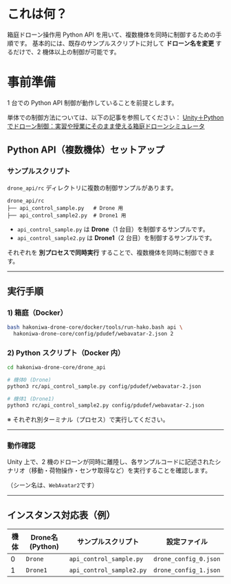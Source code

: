 # これは何？

箱庭ドローン操作用 Python API を用いて、複数機体を同時に制御するための手順です。
基本的には、既存のサンプルスクリプトに対して **ドローン名を変更** するだけで、2 機体以上の制御が可能です。

# 事前準備

1 台での Python API 制御が動作していることを前提とします。

単体での制御方法については、以下の記事を参照してください：
[Unity＋Pythonでドローン制御：実習や授業にそのまま使える箱庭ドローンシミュレータ](https://qiita.com/kanetugu2018/items/d9763ceb4e527b50c7e2)

## Python API（複数機体）セットアップ

### サンプルスクリプト

`drone_api/rc` ディレクトリに複数の制御サンプルがあります。

```tree
drone_api/rc
├── api_control_sample.py   # Drone 用
├── api_control_sample2.py  # Drone1 用
```

* `api_control_sample.py` は **Drone**（1 台目）を制御するサンプルです。
* `api_control_sample2.py` は **Drone1**（2 台目）を制御するサンプルです。

それぞれを **別プロセスで同時実行** することで、複数機体を同時に制御できます。

---

## 実行手順

### 1) 箱庭（Docker）

```bash
bash hakoniwa-drone-core/docker/tools/run-hako.bash api \
  hakoniwa-drone-core/config/pdudef/webavatar-2.json 2
```

### 2) Python スクリプト（Docker 内）

```bash
cd hakoniwa-drone-core/drone_api

# 機体0 (Drone)
python3 rc/api_control_sample.py config/pdudef/webavatar-2.json

# 機体1 (Drone1)
python3 rc/api_control_sample2.py config/pdudef/webavatar-2.json
```

※ それぞれ別ターミナル（プロセス）で実行してください。

---

### 動作確認

Unity 上で、2 機のドローンが同時に離陸し、各サンプルコードに記述されたシナリオ（移動・荷物操作・センサ取得など）を実行することを確認します。

（シーン名は、`WebAvatar2`です）

---

## インスタンス対応表（例）

| 機体 | Drone名 (Python) | サンプルスクリプト                | 設定ファイル                |
| -- | --------------- | ------------------------ | --------------------- |
| 0  | `Drone`         | `api_control_sample.py`  | `drone_config_0.json` |
| 1  | `Drone1`        | `api_control_sample2.py` | `drone_config_1.json` |

